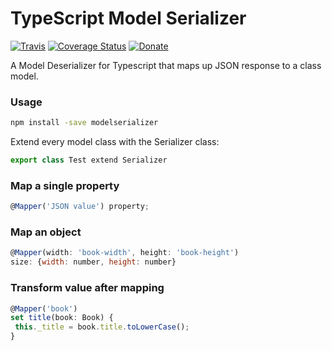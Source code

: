 # TypeScript Model Serializer

[![Travis](https://travis-ci.org/Hybral/ts-model-serializer.svg?branch=master)](https://travis-ci.org/Hybral/ts-model-serializer)
[![Coverage Status](https://coveralls.io/repos/github/Hybral/ts-model-serializer/badge.svg?branch=master)](https://coveralls.io/github/Hybral/ts-model-serializer?branch=master)
[![Donate](https://img.shields.io/badge/donate-paypal-blue.svg)](paypal.me/hybral)

A Model Deserializer for Typescript that maps up JSON response to a class model.

### Usage

```bash
npm install -save modelserializer
```

Extend every model class with the Serializer class:

```javascript
export class Test extend Serializer
```

### Map a single property

 ```javascript
 @Mapper('JSON value') property;
 ```
 
### Map an object

```javascript
@Mapper(width: 'book-width', height: 'book-height')
size: {width: number, height: number}
```

### Transform value after mapping

```javascript
@Mapper('book')
set title(book: Book) {
 this._title = book.title.toLowerCase();
}
```
